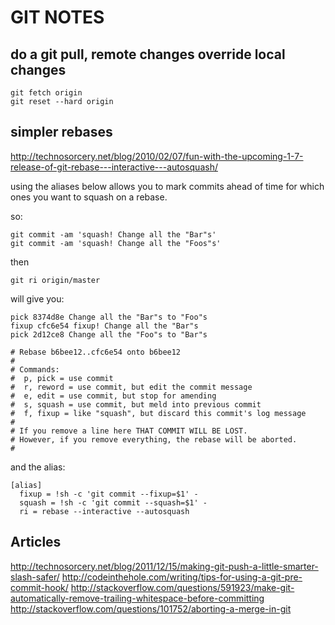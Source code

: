 # GIT NOTES

## do a git pull, remote changes override local changes

    git fetch origin
    git reset --hard origin

## simpler rebases

http://technosorcery.net/blog/2010/02/07/fun-with-the-upcoming-1-7-release-of-git-rebase---interactive---autosquash/

using the aliases below allows you to mark commits ahead of time for
which ones you want to squash on a rebase.

so:

    git commit -am 'squash! Change all the "Bar"s'
    git commit -am 'squash! Change all the "Foos"s'

then

    git ri origin/master

will give you:

    pick 8374d8e Change all the "Bar"s to "Foo"s
    fixup cfc6e54 fixup! Change all the "Bar"s
    pick 2d12ce8 Change all the "Foo"s to "Bar"s
    
    # Rebase b6bee12..cfc6e54 onto b6bee12
    #
    # Commands:
    #  p, pick = use commit
    #  r, reword = use commit, but edit the commit message
    #  e, edit = use commit, but stop for amending
    #  s, squash = use commit, but meld into previous commit
    #  f, fixup = like "squash", but discard this commit's log message
    #
    # If you remove a line here THAT COMMIT WILL BE LOST.
    # However, if you remove everything, the rebase will be aborted.
    #

and the alias:

    [alias]
      fixup = !sh -c 'git commit --fixup=$1' -
      squash = !sh -c 'git commit --squash=$1' -
      ri = rebase --interactive --autosquash

## Articles

http://technosorcery.net/blog/2011/12/15/making-git-push-a-little-smarter-slash-safer/
http://codeinthehole.com/writing/tips-for-using-a-git-pre-commit-hook/
http://stackoverflow.com/questions/591923/make-git-automatically-remove-trailing-whitespace-before-committing
http://stackoverflow.com/questions/101752/aborting-a-merge-in-git

